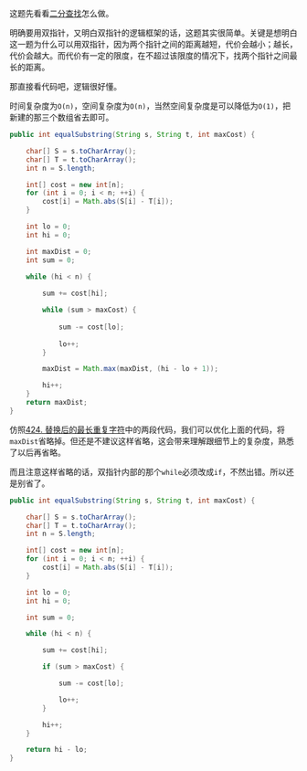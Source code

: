 这题先看看[二分查找](https://github.com/HUST-WZY/AlgsWithRiceWine/blob/main/BinaryTree/BS/1208.%20%E5%B0%BD%E5%8F%AF%E8%83%BD%E4%BD%BF%E5%AD%97%E7%AC%A6%E4%B8%B2%E7%9B%B8%E7%AD%89.md)怎么做。

明确要用双指针，又明白双指针的逻辑框架的话，这题其实很简单。关键是想明白这一题为什么可以用双指针，因为两个指针之间的距离越短，代价会越小；越长，代价会越大。而代价有一定的限度，在不超过该限度的情况下，找两个指针之间最长的距离。

那直接看代码吧，逻辑很好懂。

时间复杂度为`O(n)`，空间复杂度为`O(n)`，当然空间复杂度是可以降低为`O(1)`，把新建的那三个数组省去即可。

```java
public int equalSubstring(String s, String t, int maxCost) {

    char[] S = s.toCharArray();
    char[] T = t.toCharArray();
    int n = S.length;

    int[] cost = new int[n];
    for (int i = 0; i < n; ++i) {
        cost[i] = Math.abs(S[i] - T[i]);
    }

    int lo = 0;
    int hi = 0;

    int maxDist = 0;
    int sum = 0;

    while (hi < n) {
        
        sum += cost[hi];

        while (sum > maxCost) {
            
            sum -= cost[lo];
            
            lo++;
        }

        maxDist = Math.max(maxDist, (hi - lo + 1));

        hi++;
    }
    return maxDist;
}
```


仿照[424. 替换后的最长重复字符](https://github.com/HUST-WZY/AlgsWithRiceWine/blob/main/DoublePointer/424.%20%E6%9B%BF%E6%8D%A2%E5%90%8E%E7%9A%84%E6%9C%80%E9%95%BF%E9%87%8D%E5%A4%8D%E5%AD%97%E7%AC%A6.md)中的两段代码，我们可以优化上面的代码，将`maxDist`省略掉。但还是不建议这样省略，这会带来理解跟细节上的复杂度，熟悉了以后再省略。

而且注意这样省略的话，双指针内部的那个`while`必须改成`if`，不然出错。所以还是别省了。

```java
public int equalSubstring(String s, String t, int maxCost) {

    char[] S = s.toCharArray();
    char[] T = t.toCharArray();
    int n = S.length;

    int[] cost = new int[n];
    for (int i = 0; i < n; ++i) {
        cost[i] = Math.abs(S[i] - T[i]);
    }

    int lo = 0;
    int hi = 0;

    int sum = 0;

    while (hi < n) {

        sum += cost[hi];

        if (sum > maxCost) {

            sum -= cost[lo];

            lo++;
        }

        hi++;
    }

    return hi - lo;
}
```
